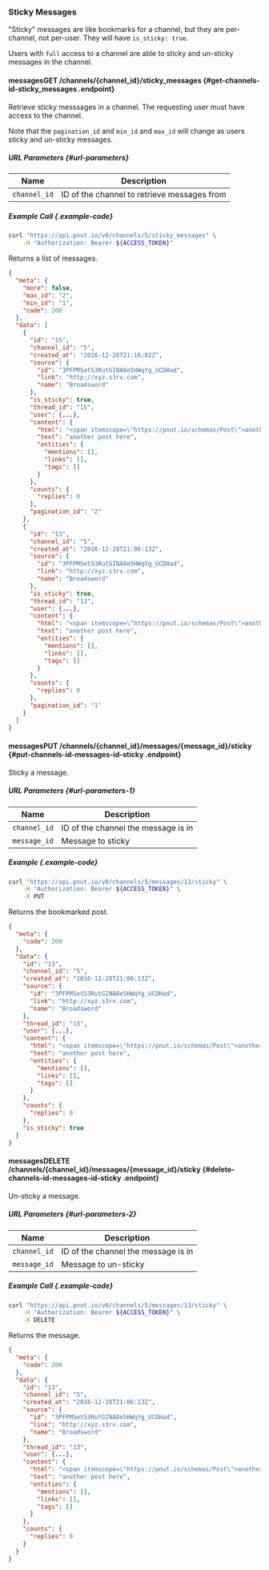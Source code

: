 ### Sticky Messages

"Sticky" messages are like bookmarks for a channel, but they are per-channel, not per-user. They will have `is_sticky: true`.

Users with `full` access to a channel are able to sticky and un-sticky messages in the channel.



#### <span class="endpoint-meta"><i class="fa fa-lock" aria-hidden="true"></i> messages</span><span class="method method-get">GET</span> /channels/<span class="call-param">{channel_id}</span>/sticky_messages [<i class="fa fa-paragraph" aria-hidden="true"></i>](#get-channels-id-sticky_messages) {#get-channels-id-sticky_messages .endpoint}

Retrieve sticky messsages in a channel. The requesting user must have access to the channel.

Note that the `pagination_id` and `min_id` and `max_id` will change as users sticky and un-sticky messages.

##### URL Parameters [<i class="fa fa-paragraph" aria-hidden="true"></i>](#url-parameters) {#url-parameters}

Name|Description
-|-
`channel_id`|ID of the channel to retrieve messages from


##### Example Call {.example-code}

```bash
curl "https://api.pnut.io/v0/channels/5/sticky_messages" \
    -H "Authorization: Bearer ${ACCESS_TOKEN}"
```

Returns a list of messages.

```json
{
  "meta": {
    "more": false,
    "max_id": "2",
    "min_id": "1",
    "code": 200
  },
  "data": [
    {
      "id": "15",
      "channel_id": "5",
      "created_at": "2016-12-28T21:16:02Z",
      "source": {
        "id": "3PFPMSet53RutGINA8e5HWqYg_UCDHad",
        "link": "http://xyz.s3rv.com",
        "name": "Broadsword"
      },
      "is_sticky": true,
      "thread_id": "15",
      "user": {...},
      "content": {
        "html": "<span itemscope=\"https://pnut.io/schemas/Post\">another post here</span>",
        "text": "another post here",
        "entities": {
          "mentions": [],
          "links": [],
          "tags": []
        }
      },
      "counts": {
        "replies": 0
      },
      "pagination_id": "2"
    },
    {
      "id": "13",
      "channel_id": "5",
      "created_at": "2016-12-28T21:06:13Z",
      "source": {
        "id": "3PFPMSet53RutGINA8e5HWqYg_UCDHad",
        "link": "http://xyz.s3rv.com",
        "name": "Broadsword"
      },
      "is_sticky": true,
      "thread_id": "13",
      "user": {...},
      "content": {
        "html": "<span itemscope=\"https://pnut.io/schemas/Post\">another post here</span>",
        "text": "another post here",
        "entities": {
          "mentions": [],
          "links": [],
          "tags": []
        }
      },
      "counts": {
        "replies": 0
      },
      "pagination_id": "1"
    }
  ]
}
```


#### <span class="endpoint-meta"><i class="fa fa-lock" aria-hidden="true"></i> messages</span><span class="method method-put">PUT</span> /channels/<span class="call-param">{channel_id}</span>/messages/<span class="call-param">{message_id}</span>/sticky [<i class="fa fa-paragraph" aria-hidden="true"></i>](#put-channels-id-messages-id-sticky) {#put-channels-id-messages-id-sticky .endpoint}

Sticky a message.

##### URL Parameters [<i class="fa fa-paragraph" aria-hidden="true"></i>](#url-parameters-1) {#url-parameters-1}

Name|Description
-|-
`channel_id`|ID of the channel the message is in
`message_id`|Message to sticky


##### Example {.example-code}

```bash
curl "https://api.pnut.io/v0/channels/5/messages/13/sticky" \
    -H "Authorization: Bearer ${ACCESS_TOKEN}" \
    -X PUT
```

Returns the bookmarked post.

```json
{
  "meta": {
    "code": 200
  },
  "data": {
    "id": "13",
    "channel_id": "5",
    "created_at": "2016-12-28T21:06:13Z",
    "source": {
      "id": "3PFPMSet53RutGINA8e5HWqYg_UCDHad",
      "link": "http://xyz.s3rv.com",
      "name": "Broadsword"
    },
    "thread_id": "13",
    "user": {...},
    "content": {
      "html": "<span itemscope=\"https://pnut.io/schemas/Post\">another post here</span>",
      "text": "another post here",
      "entities": {
        "mentions": [],
        "links": [],
        "tags": []
      }
    },
    "counts": {
      "replies": 0
    },
    "is_sticky": true
  }
}
```


#### <span class="endpoint-meta"><i class="fa fa-lock" aria-hidden="true"></i> messages</span><span class="method method-delete">DELETE</span> /channels/<span class="call-param">{channel_id}</span>/messages/<span class="call-param">{message_id}</span>/sticky [<i class="fa fa-paragraph" aria-hidden="true"></i>](#delete-channels-id-messages-id-sticky) {#delete-channels-id-messages-id-sticky .endpoint}

Un-sticky a message.

##### URL Parameters [<i class="fa fa-paragraph" aria-hidden="true"></i>](#url-parameters-2) {#url-parameters-2}

Name|Description
-|-
`channel_id`|ID of the channel the message is in
`message_id`|Message to un-sticky

##### Example Call {.example-code}

```bash
curl "https://api.pnut.io/v0/channels/5/messages/13/sticky" \
    -H "Authorization: Bearer ${ACCESS_TOKEN}" \
    -X DELETE
```

Returns the message.

```json
{
  "meta": {
    "code": 200
  },
  "data": {
    "id": "13",
    "channel_id": "5",
    "created_at": "2016-12-28T21:06:13Z",
    "source": {
      "id": "3PFPMSet53RutGINA8e5HWqYg_UCDHad",
      "link": "http://xyz.s3rv.com",
      "name": "Broadsword"
    },
    "thread_id": "13",
    "user": {...},
    "content": {
      "html": "<span itemscope=\"https://pnut.io/schemas/Post\">another post here</span>",
      "text": "another post here",
      "entities": {
        "mentions": [],
        "links": [],
        "tags": []
      }
    },
    "counts": {
      "replies": 0
    }
  }
}
```